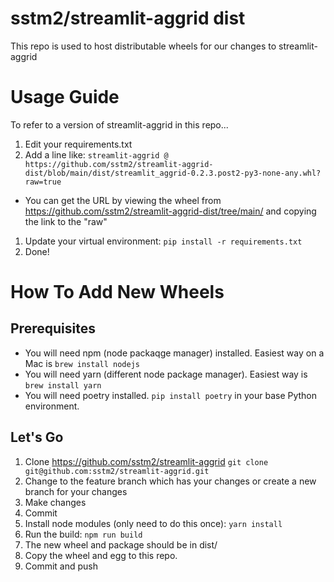 # sstm2/streamlit-aggrid dist 

This repo is used to host distributable wheels for our changes to streamlit-aggrid

# Usage Guide

To refer to a version of streamlit-aggrid in this repo...

1. Edit your requirements.txt
1. Add a line like: `streamlit-aggrid @ https://github.com/sstm2/streamlit-aggrid-dist/blob/main/dist/streamlit_aggrid-0.2.3.post2-py3-none-any.whl?raw=true`
  - You can get the URL by viewing the wheel from https://github.com/sstm2/streamlit-aggrid-dist/tree/main/ and copying the link to the "raw"
1. Update your virtual environment: `pip install -r requirements.txt`
1. Done!

# How To Add New Wheels

## Prerequisites
* You will need npm (node packaqge manager) installed. Easiest way on a Mac is `brew install nodejs`
* You will need yarn (different node package manager). Easiest way is `brew install yarn`
* You will need poetry installed. `pip install poetry` in your base Python environment.

## Let's Go
1. Clone https://github.com/sstm2/streamlit-aggrid `git clone git@github.com:sstm2/streamlit-aggrid.git`
1. Change to the feature branch which has your changes or create a new branch for your changes
1. Make changes
1. Commit
1. Install node modules (only need to do this once): `yarn install`
1. Run the build: `npm run build`
1. The new wheel and package should be in dist/
1. Copy the wheel and egg to this repo.
1. Commit and push

